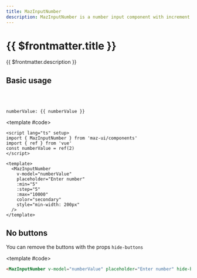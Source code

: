 ```yaml
---
title: MazInputNumber
description: MazInputNumber is a number input component with increment and decrement buttons for user-friendly input. Customizable size, disabled state, and limit values.
---
```


# {{ $frontmatter.title }}

{{ $frontmatter.description }}

<!--@include: ./../.vitepress/mixins/getting-started.md-->

## Basic usage

<ComponentDemo>
  <MazInputNumber
    v-model="numberValue"
    placeholder="Enter number"
    :min="5"
    :step="5"
    :max="10000"
    color="secondary"
    style="min-width: 200px"
  />

  <br />
  <br />

`numberValue: {{ numberValue }}`

<template #code>

```vue
<script lang="ts" setup>
import { MazInputNumber } from 'maz-ui/components'
import { ref } from 'vue'
const numberValue = ref(2)
</script>

<template>
  <MazInputNumber
    v-model="numberValue"
    placeholder="Enter number"
    :min="5"
    :step="5"
    :max="10000"
    color="secondary"
    style="min-width: 200px"
  />
</template>
```

  </template>
</ComponentDemo>

## No buttons

You can remove the buttons with the props `hide-buttons`

<ComponentDemo>
  <MazInputNumber
    v-model="numberValue"
    placeholder="Enter number"
    hide-buttons
  />

<template #code>

```html
<MazInputNumber v-model="numberValue" placeholder="Enter number" hide-buttons />
```

  </template>
</ComponentDemo>

<!--@include: ./../.vitepress/mixins/maz-input-props.md-->
<!--@include: ./../.vitepress/generated-docs/maz-input-number.doc.md-->

<script lang="ts" setup>
  import { ref } from 'vue'
  const numberValue = ref()
</script>
